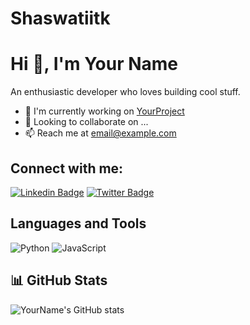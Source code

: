 # Shaswatiitk
# Hi 👋, I'm Your Name

An enthusiastic developer who loves building cool stuff.

- 🌱 I'm currently working on [YourProject](#)
- 👯 Looking to collaborate on ...
- 📫 Reach me at [email@example.com](mailto:email@example.com)

## Connect with me:
[![Linkedin Badge](https://img.shields.io/badge/-LinkedIn-blue?style=flat&logo=linkedin)](your-linkedin-url)
[![Twitter Badge](https://img.shields.io/badge/-Twitter-blue?style=flat&logo=twitter)](your-twitter-url)

## Languages and Tools
<!-- Add icons for languages and tools -->
![Python](https://img.shields.io/badge/Python-3776AB?logo=python&logoColor=white)
![JavaScript](https://img.shields.io/badge/JavaScript-F7DF1E?logo=javascript&logoColor=white)

## 📊 GitHub Stats
![YourName's GitHub stats](https://github-readme-stats.vercel.app/api?username=your-username&show_icons=true&theme=dark)
